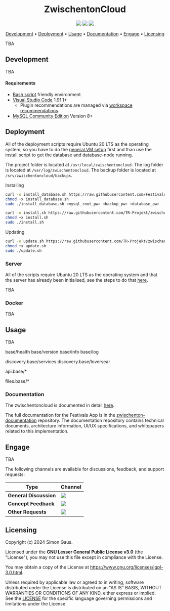 <h1 align="center">
    ZwischentonCloud
</h1>

<p align="center">
   <a href="https://github.com/TR-Projekt/zwischentoncloud/commits/" title="Last Commit"><img src="https://img.shields.io/github/last-commit/TR-Projekt/zwischentoncloud?style=flat"></a>
   <a href="https://github.com/TR-Projekt/zwischentoncloud/issues" title="Open Issues"><img src="https://img.shields.io/github/issues/TR-Projekt/zwischentoncloud?style=flat"></a>
   <a href="./LICENSE" title="License"><img src="https://img.shields.io/github/license/TR-Projekt/zwischentoncloud.svg"></a>
</p>

<p align="center">
  <a href="#development">Development</a> •
  <a href="#deployment">Deployment</a> •
  <a href="#usage">Usage</a> •
  <a href="#documentation">Documentation</a> •
  <a href="#engage">Engage</a> •
  <a href="#licensing">Licensing</a>
</p>

TBA

## Development

TBA

#### Requirements
- [Bash script](https://en.wikipedia.org/wiki/Bash_(Unix_shell)) friendly environment
- [Visual Studio Code](https://code.visualstudio.com/download) 1.91.1+
    * Plugin recommendations are managed via [workspace recommendations](https://code.visualstudio.com/docs/editor/extension-marketplace#_recommended-extensions).
- [MySQL Community Edition](https://www.mysql.com/de/products/community/) Version 8+ 

## Deployment
All of the deployment scripts require Ubuntu 20 LTS as the operating system, so you have to do the [general VM setup](https://github.com/Festivals-App/festivals-documentation/tree/master/deployment/general-vm-setup) first and than use the install script to get the database and database-node running.

The project folder is located at `/usr/local/zwischentoncloud`.
The log folder is located at `/var/log/zwischentoncloud`.
The backup folder is located at `/srv/zwischentoncloud/backups`.

Installing
```bash
curl -o install_database.sh https://raw.githubusercontent.com/Festivals-App/festivals-database/main/operation/install_database.sh
chmod +x install_database.sh
sudo ./install_database.sh <mysql_root_pw> <backup_pw> <database_pw>
```
```bash
curl -o install.sh https://raw.githubusercontent.com/TR-Projekt/zwischentoncloud/main/operation/install.sh
chmod +x install.sh
sudo ./install.sh
```
Updating
```bash
curl -o update.sh https://raw.githubusercontent.com/TR-Projekt/zwischentoncloud/main/operation/update.sh
chmod +x update.sh
sudo ./update.sh
```

### Server

All of the scripts require Ubuntu 20 LTS as the operating system and that the server has already been initialised, see the steps to do that [here](https://github.com/Festivals-App/festivals-documentation/tree/master/deployment/general-vm-setup).

TBA

### Docker

TBA

## Usage

TBA

base/health
base/version
base/info
base/log

discovery.base/services
discovery.base/loversear

api.base/*

files.base/*


### Documentation

The zwischentoncloud is documented in detail [here](./DOCUMENTATION.md).

The full documentation for the Festivals App is in the [zwischenton-documentation](https://github.com/TR-Projekt/zwischenton-documentation) repository. 
The documentation repository contains technical documents, architecture information, UI/UX specifications, and whitepapers related to this implementation.

## Engage

TBA

The following channels are available for discussions, feedback, and support requests:

| Type                     | Channel                                                |
| ------------------------ | ------------------------------------------------------ |
| **General Discussion**   | <a href="https://github.com/TR-Projekt/zwischenton-documentation/issues/new/choose" title="General Discussion"><img src="https://img.shields.io/github/issues/TR-Projekt/zwischenton-documentation/question.svg?style=flat-square"></a> </a>   |
| **Concept Feedback**    | <a href="https://github.com/TR-Projekt/zwischenton-documentation/issues/new/choose" title="Open Concept Feedback"><img src="https://img.shields.io/github/issues/TR-Projekt/zwischenton-documentation/architecture.svg?style=flat-square"></a>  |
| **Other Requests**    | <a href="mailto:phisto05@gmail.com" title="Email Zwischenton Team"><img src="https://img.shields.io/badge/email-Zwischenton%20team-green?logo=mail.ru&style=flat-square&logoColor=white"></a>   |

## Licensing

Copyright (c) 2024 Simon Gaus.

Licensed under the **GNU Lesser General Public License v3.0** (the "License"); you may not use this file except in compliance with the License.

You may obtain a copy of the License at https://www.gnu.org/licenses/lgpl-3.0.html.

Unless required by applicable law or agreed to in writing, software distributed under the License is distributed on an "AS IS" BASIS, WITHOUT WARRANTIES OR CONDITIONS OF ANY KIND, either express or implied. See the [LICENSE](./LICENSE) for the specific language governing permissions and limitations under the License.